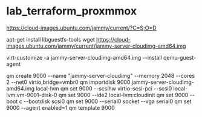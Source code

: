 # lab_terraform_proxmmox
https://cloud-images.ubuntu.com/jammy/current/?C=S;O=D

apt-get install libguestfs-tools
wget https://cloud-images.ubuntu.com/jammy/current/jammy-server-cloudimg-amd64.img


virt-customize -a jammy-server-cloudimg-amd64.img --install qemu-guest-agent

qm create 9000 --name "jammy-server-cloudimg" --memory 2048 --cores 2 --net0 virtio,bridge=vmbr0
qm importdisk 9000 jammy-server-cloudimg-amd64.img local-lvm
qm set 9000 --scsihw virtio-scsi-pci --scsi0 local-lvm:vm-9001-disk-0
qm set 9000 --ide2 local-lvm:cloudinit
qm set 9000 --boot c --bootdisk scsi0
qm set 9000 --serial0 socket --vga serial0
qm set 9000 --agent enabled=1
qm template 9000
